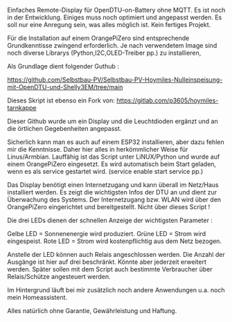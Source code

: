 Einfaches Remote-Display für OpenDTU-on-Battery ohne MQTT. 
Es ist noch in der Entwicklung. Einiges muss noch optimiert und angepasst werden.
Es soll nur eine Anregung sein, was alles möglich ist. 
Kein fertiges Projekt.

Für die Installation auf einem OrangePiZero sind entsprechende Grundkenntisse zwingend erforderlich.
Je nach verwendetem Image sind noch diverse Librarys (Python,I2C,OLED-Treiber pp.) zu installieren,

Als Grundlage dient folgender Guthub :

https://github.com/Selbstbau-PV/Selbstbau-PV-Hoymiles-Nulleinspeisung-mit-OpenDTU-und-Shelly3EM/tree/main

Dieses Skript ist ebenso ein Fork von: https://gitlab.com/p3605/hoymiles-tarnkappe

Dieser Github wurde um ein Display und die Leuchtdioden ergänzt und an die örtlichen Gegebenheiten angepasst.

Sicherlich kann man es auch auf einem ESP32 installieren, aber dazu fehlen mir die Kenntnisse. 
Daher hier alles in herkömmlicher Weise für Linus/Armbian. 
Lauffähig ist das Script unter LiNUX/Python und wurde auf einem OrangePiZero eingesetzt. 
Es wird automatisch beim Start geladen, wenn es als service gestartet wird. (service enable start service pp.)

Das Display benötigt einen Internetzugang und kann überall im Netz/Haus installiert werden.
Es zeigt die wichtigsten Infos der DTU an und dient zur Überwachung des Systems.
Der Internetzugang bzw. WLAN wird über den OrangePiZero eingerichtet und bereitgestellt. 
Nicht über dieses Script !

Die drei LEDs dienen der schnellen Anzeige der wichtigsten Parameter :

Gelbe LED = Sonnenenergie wird produziert.
Grüne LED = Strom wird eingespeist.
Rote LED  = Strom wird kostenpflichtig aus dem Netz bezogen.

Anstelle der LED können auch Relais angeschlossen werden. Die Anzahl der Ausgänge ist hier auf drei beschränkt. Könnte aber jederzeit erweitert werden.
Später sollen mit dem Script auch bestimmte Verbraucher über Relais/Schütze angesteuert werden.

Im Hintergrund läuft bei mir zusätzlich noch andere Anwendungen u.a. noch mein Homeassistent.

Alles natürlich ohne Garantie, Gewährleistung und Haftung. 
